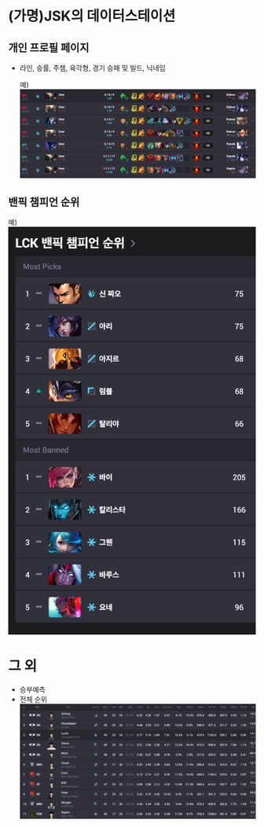 # (가명)JSK의 데이터스테이션



## 개인 프로필 페이지
- 라인, 승률, 주챔, 육각형, 경기 승패 및 빌드, 닉네임
  
  예)
![image](./image/image.png)


## 밴픽 챔피언 순위
예)
![image](./image/챔프.png)

# 그 외
- 승부예측
- 전체 순위
    ![image](./image/순위.png)
